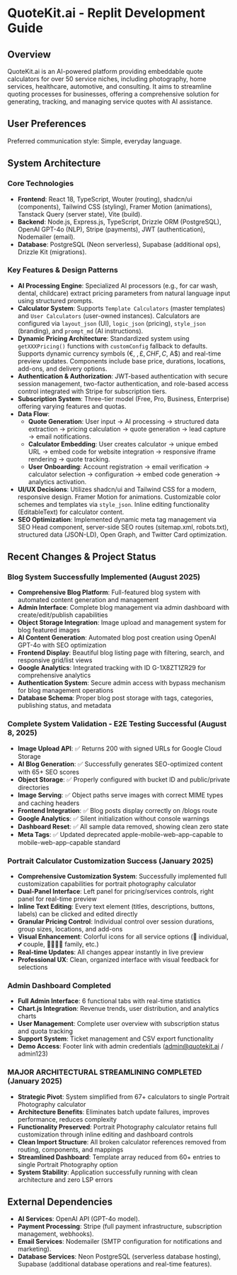 # QuoteKit.ai - Replit Development Guide

## Overview
QuoteKit.ai is an AI-powered platform providing embeddable quote calculators for over 50 service niches, including photography, home services, healthcare, automotive, and consulting. It aims to streamline quoting processes for businesses, offering a comprehensive solution for generating, tracking, and managing service quotes with AI assistance.

## User Preferences
Preferred communication style: Simple, everyday language.

## System Architecture

### Core Technologies
- **Frontend**: React 18, TypeScript, Wouter (routing), shadcn/ui (components), Tailwind CSS (styling), Framer Motion (animations), Tanstack Query (server state), Vite (build).
- **Backend**: Node.js, Express.js, TypeScript, Drizzle ORM (PostgreSQL), OpenAI GPT-4o (NLP), Stripe (payments), JWT (authentication), Nodemailer (email).
- **Database**: PostgreSQL (Neon serverless), Supabase (additional ops), Drizzle Kit (migrations).

### Key Features & Design Patterns
- **AI Processing Engine**: Specialized AI processors (e.g., for car wash, dental, childcare) extract pricing parameters from natural language input using structured prompts.
- **Calculator System**: Supports `Template Calculators` (master templates) and `User Calculators` (user-owned instances). Calculators are configured via `layout_json` (UI), `logic_json` (pricing), `style_json` (branding), and `prompt_md` (AI instructions).
- **Dynamic Pricing Architecture**: Standardized system using `getXXXPricing()` functions with `customConfig` fallback to defaults. Supports dynamic currency symbols (€, $, £, CHF, C$, A$) and real-time preview updates. Components include base price, durations, locations, add-ons, and delivery options.
- **Authentication & Authorization**: JWT-based authentication with secure session management, two-factor authentication, and role-based access control integrated with Stripe for subscription tiers.
- **Subscription System**: Three-tier model (Free, Pro, Business, Enterprise) offering varying features and quotas.
- **Data Flow**:
    - **Quote Generation**: User input -> AI processing -> structured data extraction -> pricing calculation -> quote generation -> lead capture -> email notifications.
    - **Calculator Embedding**: User creates calculator -> unique embed URL -> embed code for website integration -> responsive iframe rendering -> quote tracking.
    - **User Onboarding**: Account registration -> email verification -> calculator selection -> configuration -> embed code generation -> analytics activation.
- **UI/UX Decisions**: Utilizes shadcn/ui and Tailwind CSS for a modern, responsive design. Framer Motion for animations. Customizable color schemes and templates via `style_json`. Inline editing functionality (EditableText) for calculator content.
- **SEO Optimization**: Implemented dynamic meta tag management via SEO Head component, server-side SEO routes (sitemap.xml, robots.txt), structured data (JSON-LD), Open Graph, and Twitter Card optimization.

## Recent Changes & Project Status

### Blog System Successfully Implemented (August 2025)
- **Comprehensive Blog Platform**: Full-featured blog system with automated content generation and management
- **Admin Interface**: Complete blog management via admin dashboard with create/edit/publish capabilities
- **Object Storage Integration**: Image upload and management system for blog featured images
- **AI Content Generation**: Automated blog post creation using OpenAI GPT-4o with SEO optimization
- **Frontend Display**: Beautiful blog listing page with filtering, search, and responsive grid/list views
- **Google Analytics**: Integrated tracking with ID G-1X8ZT1ZR29 for comprehensive analytics
- **Authentication System**: Secure admin access with bypass mechanism for blog management operations
- **Database Schema**: Proper blog post storage with tags, categories, publishing status, and metadata

### Complete System Validation - E2E Testing Successful (August 8, 2025)
- **Image Upload API**: ✅ Returns 200 with signed URLs for Google Cloud Storage
- **AI Blog Generation**: ✅ Successfully generates SEO-optimized content with 65+ SEO scores
- **Object Storage**: ✅ Properly configured with bucket ID and public/private directories
- **Image Serving**: ✅ Object paths serve images with correct MIME types and caching headers
- **Frontend Integration**: ✅ Blog posts display correctly on /blogs route
- **Google Analytics**: ✅ Silent initialization without console warnings
- **Dashboard Reset**: ✅ All sample data removed, showing clean zero state
- **Meta Tags**: ✅ Updated deprecated apple-mobile-web-app-capable to mobile-web-app-capable standard

### Portrait Calculator Customization Success (January 2025)
- **Comprehensive Customization System**: Successfully implemented full customization capabilities for portrait photography calculator
- **Dual-Panel Interface**: Left panel for pricing/services controls, right panel for real-time preview
- **Inline Text Editing**: Every text element (titles, descriptions, buttons, labels) can be clicked and edited directly
- **Granular Pricing Control**: Individual control over session durations, group sizes, locations, and add-ons
- **Visual Enhancement**: Colorful icons for all service options (👤 individual, 💕 couple, 👨‍👩‍👧‍👦 family, etc.)
- **Real-time Updates**: All changes appear instantly in live preview
- **Professional UX**: Clean, organized interface with visual feedback for selections

### Admin Dashboard Completed
- **Full Admin Interface**: 6 functional tabs with real-time statistics
- **Chart.js Integration**: Revenue trends, user distribution, and analytics charts
- **User Management**: Complete user overview with subscription status and quota tracking
- **Support System**: Ticket management and CSV export functionality
- **Demo Access**: Footer link with admin credentials (admin@quotekit.ai / admin123)

### MAJOR ARCHITECTURAL STREAMLINING COMPLETED (January 2025)
- **Strategic Pivot**: System simplified from 67+ calculators to single Portrait Photography calculator
- **Architecture Benefits**: Eliminates batch update failures, improves performance, reduces complexity
- **Functionality Preserved**: Portrait Photography calculator retains full customization through inline editing and dashboard controls
- **Clean Import Structure**: All broken calculator references removed from routing, components, and mappings
- **Streamlined Dashboard**: Template array reduced from 60+ entries to single Portrait Photography option
- **System Stability**: Application successfully running with clean architecture and zero LSP errors

## External Dependencies

- **AI Services**: OpenAI API (GPT-4o model).
- **Payment Processing**: Stripe (full payment infrastructure, subscription management, webhooks).
- **Email Services**: Nodemailer (SMTP configuration for notifications and marketing).
- **Database Services**: Neon PostgreSQL (serverless database hosting), Supabase (additional database operations and real-time features).